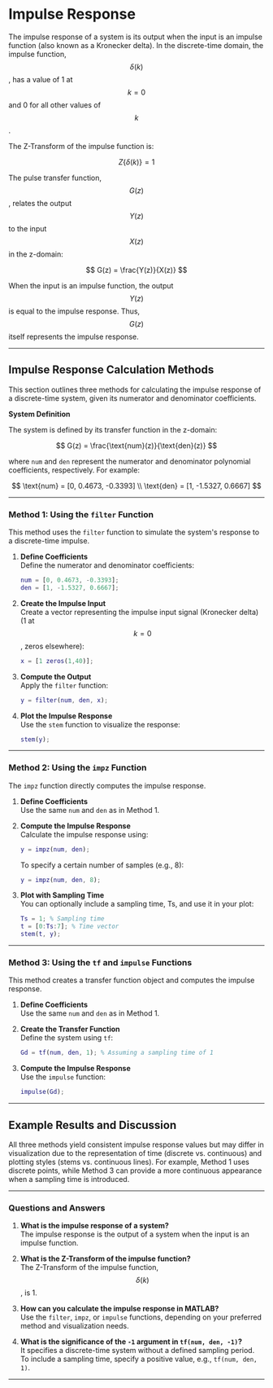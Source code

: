 # Impulse Response

The impulse response of a system is its output when the input is an impulse function (also known as a Kronecker delta). In the discrete-time domain, the impulse function, $$\delta(k)$$, has a value of 1 at $$k=0$$ and 0 for all other values of $$k$$.

The Z-Transform of the impulse function is:

$$
Z\{\delta(k)\} = 1
$$

The pulse transfer function, $$G(z)$$, relates the output $$Y(z)$$ to the input $$X(z)$$ in the z-domain:

$$
G(z) = \frac{Y(z)}{X(z)}
$$

When the input is an impulse function, the output $$Y(z)$$ is equal to the impulse response. Thus, $$G(z)$$ itself represents the impulse response.

---

## Impulse Response Calculation Methods

This section outlines three methods for calculating the impulse response of a discrete-time system, given its numerator and denominator coefficients.

**System Definition**

The system is defined by its transfer function in the z-domain:

$$
G(z) = \frac{\text{num}(z)}{\text{den}(z)}
$$

where `num` and `den` represent the numerator and denominator polynomial coefficients, respectively. For example:

$$
\text{num} = [0, 0.4673, -0.3393] \\
\text{den} = [1, -1.5327, 0.6667]
$$

---

### Method 1: Using the `filter` Function

This method uses the `filter` function to simulate the system's response to a discrete-time impulse.

1. **Define Coefficients**  
   Define the numerator and denominator coefficients:

   ```matlab
   num = [0, 0.4673, -0.3393];
   den = [1, -1.5327, 0.6667];
   ```

2. **Create the Impulse Input**  
   Create a vector representing the impulse input signal (Kronecker delta)  (1 at $$k=0$$, zeros elsewhere):

   ```matlab
   x = [1 zeros(1,40)];
   ```

3. **Compute the Output**  
   Apply the `filter` function:

   ```matlab
   y = filter(num, den, x);
   ```

4. **Plot the Impulse Response**  
   Use the `stem` function to visualize the response:

   ```matlab
   stem(y);
   ```

---

### Method 2: Using the `impz` Function

The `impz` function directly computes the impulse response.

1. **Define Coefficients**  
   Use the same `num` and `den` as in Method 1.

2. **Compute the Impulse Response**  
   Calculate the impulse response using:

   ```matlab
   y = impz(num, den);
   ```

   To specify a certain number of samples (e.g., 8):

   ```matlab
   y = impz(num, den, 8);
   ```

3. **Plot with Sampling Time**  
   You can optionally include a sampling time, Ts, and use it in your plot:

   ```matlab
   Ts = 1; % Sampling time
   t = [0:Ts:7]; % Time vector
   stem(t, y);
   ```

---

### Method 3: Using the `tf` and `impulse` Functions

This method creates a transfer function object and computes the impulse response.

1. **Define Coefficients**  
   Use the same `num` and `den` as in Method 1.

2. **Create the Transfer Function**  
   Define the system using `tf`:

   ```matlab
   Gd = tf(num, den, 1); % Assuming a sampling time of 1
   ```

3. **Compute the Impulse Response**  
   Use the `impulse` function:

   ```matlab
   impulse(Gd);
   ```

---

## Example Results and Discussion

All three methods yield consistent impulse response values but may differ in visualization due to the representation of time (discrete vs. continuous) and plotting styles (stems vs. continuous lines). For example, Method 1 uses discrete points, while Method 3 can provide a more continuous appearance when a sampling time is introduced.

---

### Questions and Answers

1. **What is the impulse response of a system?**  
   The impulse response is the output of a system when the input is an impulse function.

2. **What is the Z-Transform of the impulse function?**  
   The Z-Transform of the impulse function, $$\delta(k)$$, is 1.

3. **How can you calculate the impulse response in MATLAB?**  
   Use the `filter`, `impz`, or `impulse` functions, depending on your preferred method and visualization needs.

4. **What is the significance of the `-1` argument in `tf(num, den, -1)`?**  
   It specifies a discrete-time system without a defined sampling period. To include a sampling time, specify a positive value, e.g., `tf(num, den, 1)`.

---
